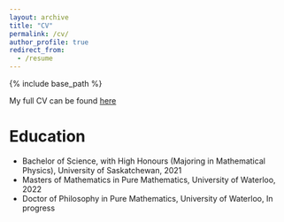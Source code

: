 ```yaml
---
layout: archive
title: "CV"
permalink: /cv/
author_profile: true
redirect_from:
  - /resume
---
```


{% include base_path %}

My full CV can be found [here](https://robertino-math.github.io/files/Robert_s_CV.pdf)

Education
======
* Bachelor of Science, with High Honours (Majoring in Mathematical Physics), University of Saskatchewan, 2021
* Masters of Mathematics in Pure Mathematics, University of Waterloo, 2022
* Doctor of Philosophy in Pure Mathematics, University of Waterloo, In progress




  
  

